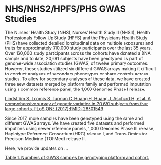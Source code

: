 # NHS/NHS2/HPFS/PHS GWAS Studies

The Nurses' Health Study (NHS), Nurses' Health Study II (NHSII), Health Professionals Follow
Up Study (HPFS) and the Physicians Health Study (PHS) have collected detailed longitudinal
data on multiple exposures and traits for approximately 310,000 study participants
over the last 35 years. Over 160,000 study participants across the cohorts have donated a
DNA sample and to date, 20,691 subjects have been genotyped as part of genome-wide
association studies (GWAS) of twelve primary outcomes. However, these studies utilized
six different GWAS arrays making it difficult to conduct analyses of secondary phenotypes
or share controls across studies. To allow for secondary analyses of these data, we have
created three new datasets merged by platform family and performed imputation using a
common reference panel, the 1,000 Genomes Phase I release.

[Lindström S, Loomis S, Turman C, Huang H, Huang J, Aschard H, et al. A comprehensive survey of 
genetic variation in 20,691 subjects from four large cohorts. PLoS ONE.(2017);PMID: 28301549](https://github.com/cturman15/changwaslab/files/10522833/LindstromS_PLOS_2017.pdf)

Since 2017, more samples have been genotyped using the same and different GWAS arrays. We have
created five datasets and performed imputions using newer reference panels, 1,000 Genomes 
Phase III release, Haplotype Reference Consortium (HRC) release I, and Trans-Omics for Precision 
Medicine (TOPMed) release II. 

Here, we provide updates on ...

[Table 1. Numbers of GWAS samples by genotyping platform and cohort.](https://docs.google.com/spreadsheets/d/1i8Tl8p1VM2HMXRtavLaLsO1wxT_JeWH-vtNW7aKhnpw/edit?usp=sharing)

